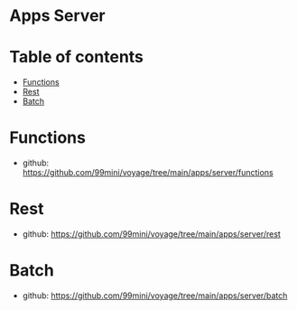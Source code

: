 # Apps Server

# Table of contents

- [Functions](#functions)
- [Rest](#rest)
- [Batch](#batch)

# Functions

- github: https://github.com/99mini/voyage/tree/main/apps/server/functions

# Rest

- github: https://github.com/99mini/voyage/tree/main/apps/server/rest

# Batch

- github: https://github.com/99mini/voyage/tree/main/apps/server/batch
